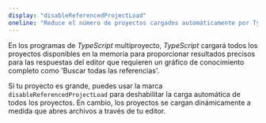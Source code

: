 ```yaml
---
display: "disableReferencedProjectLoad"
oneline: "Reduce el número de proyectos cargados automáticamente por TypeScript."
---
```


En los programas de *TypeScript* multiproyecto, *TypeScript* cargará todos los proyectos disponibles en la memoria para proporcionar resultados precisos para las respuestas del editor que requieren un gráfico de conocimiento completo como 'Buscar todas las referencias'.

Si tu proyecto es grande, puedes usar la marca `disableReferencedProjectLoad` para deshabilitar la carga automática de todos los proyectos. En cambio, los proyectos se cargan dinámicamente a medida que abres archivos a través de tu editor.
